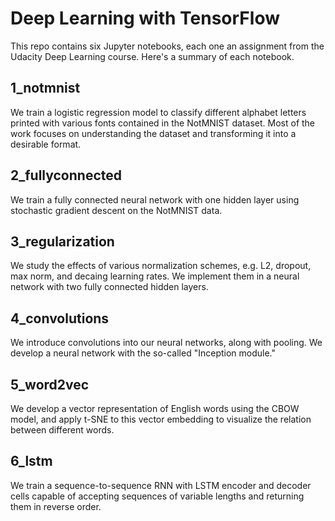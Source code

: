 # Deep Learning with TensorFlow
This repo contains six Jupyter notebooks, each one an assignment from the Udacity Deep Learning course.
Here's a summary of each notebook.

## 1_notmnist
We train a logistic regression model to classify different alphabet letters printed with various fonts contained in the NotMNIST dataset.
Most of the work focuses on understanding the dataset and transforming it into a desirable format.

## 2_fullyconnected
We train a fully connected neural network with one hidden layer using stochastic gradient descent on the NotMNIST data.

## 3_regularization
We study the effects of various normalization schemes, e.g. L2, dropout, max norm, and decaing learning rates. We implement them in a neural network with two fully connected hidden layers.

## 4_convolutions
We introduce convolutions into our neural networks, along with pooling. We develop a neural network with the so-called "Inception module."

## 5_word2vec
We develop a vector representation of English words using the CBOW model, and apply t-SNE to this vector embedding to visualize the relation between different words.

## 6_lstm
We train a sequence-to-sequence RNN with LSTM encoder and decoder cells capable of accepting sequences of variable lengths and returning them in reverse order.

